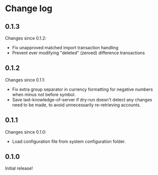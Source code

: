 # Change log


## 0.1.3

Changes since 0.1.2:
- Fix unapproved matched import transaction handling
- Prevent ever modifying "deleted" (zeroed) difference transactions


## 0.1.2

Changes since 0.1.1:
- Fix extra group separator in currency formatting for negative numbers when
  minus not before symbol.
- Save last-knowledge-of-server if dry-run doesn't detect any changes need to
  be made, to avoid unnecessarily re-retrieving accounts.


## 0.1.1

Changes since 0.1.0:
- Load configuration file from system configuration folder.


## 0.1.0

Initial release!
